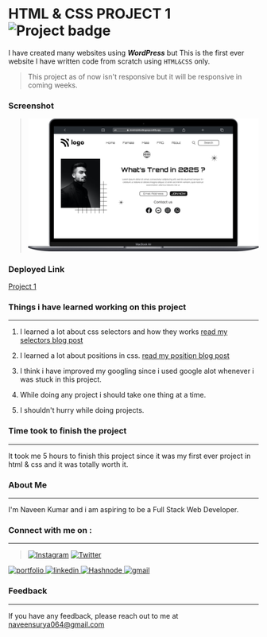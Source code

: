 
# HTML & CSS PROJECT 1 ![Project badge](https://img.shields.io/badge/PROJECT%201-HTML%20%26%20CSS-orange)

I have created many websites using __*WordPress*__ but This is the first ever website I have written code from scratch using `HTML&CSS` only.

>This project as of now isn't responsive but it will be responsive in coming weeks.

### Screenshot

>![Project 1 Screenshot](website%20thumbnail.png)


### Deployed Link

[Project 1](https://streetstylelandingpage.netlify.app/ "Live preview")


### Things i have learned working on this project

---
1. I learned a lot about css selectors and how they works [read my selectors blog post](https://naveensurya.hashnode.dev/the-ultimate-guide-to-css-selectors "The CSS Position Property Explained with Examples")
2. I learned a lot about positions in css. [read my position blog post](https://naveensurya.hashnode.dev/the-css-position-property-explained-with-examples "The CSS Position Property Explained with Examples")

3. I think i have improved my googling since i used google alot whenever i was stuck in this project.
4. While doing any project i should take one thing at a time.
5. I shouldn't hurry while doing projects.
   
### Time took to finish the project
---

It took me 5 hours to finish this project since it was my first ever project in html & css and it was totally worth it.

### About Me
---
I'm Naveen Kumar and i am aspiring to be a Full Stack Web Developer.

### Connect with me on :
---
>[![Instagram](https://img.shields.io/badge/Instagram-%23E4405F.svg?style=for-the-badge&logo=Instagram&logoColor=white)](https://www.instagram.com/iam_naveensurya/) [![Twitter](https://img.shields.io/badge/Twitter-%231DA1F2.svg?style=for-the-badge&logo=Twitter&logoColor=white)](https://twitter.com/iamnaveensurya/)<a href="https://www.fareworks.in"> 
<img src="https://img.shields.io/badge/check%20out%20my%20Portfolio-042549?style=for-the-badge&logo=CodersRank&logoColor=white" alt="portfolio" />
</a>
<a href="https://www.linkedin.com/in/naveenkumarballanki">
<img src="https://img.shields.io/badge/visit%20my%20Linkedin-0A66C2?style=for-the-badge&logo=linkedin&logoColor=white" alt="linkedin" />
</a>
<a href="https://naveensurya.hashnode.dev/">
<img src="https://img.shields.io/badge/read%20my%20blogs%20on%20Hashnode-blue?style=for-the-badge&logo=Hashnode&logoColor=white" alt="Hashnode" />
</a>
<a href="mailto:naveensurya064@gmail.com">
<img src="https://img.shields.io/badge/email%20me-EA4335?style=for-the-badge&logo=gmail&logoColor=white" alt="gmail" />
</a>




### Feedback
---
If you have any feedback, please reach out to me at naveensurya064@gmail.com
